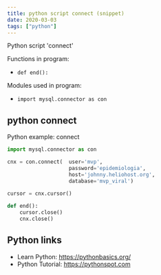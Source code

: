 ```yaml
---
title: python script connect (snippet)
date: 2020-03-03
tags: ["python"]
---
```

Python script 'connect'

Functions in program: 
* `def end():`

Modules used in program: 
* `import mysql.connector as con`

## python connect

Python example: connect

```python
import mysql.connector as con

cnx = con.connect(	user='mvp', 
					password='epidemiologia',
    	        	host='johnny.heliohost.org',
        	    	database='mvp_viral')
        	    	
cursor = cnx.cursor()

def end():
	cursor.close()
	cnx.close()

```

## Python links

- Learn Python: https://pythonbasics.org/
- Python Tutorial: https://pythonspot.com
